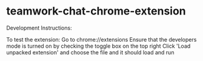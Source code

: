 # teamwork-chat-chrome-extension

Development Instructions:

To test the extension:
Go to chrome://extensions
Ensure that the developers mode is turned on by checking the toggle box on the top right
Click 'Load unpacked extension' and choose the file and it should load and run
